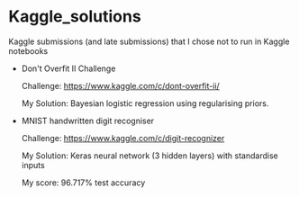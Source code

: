 # Kaggle_solutions
Kaggle submissions (and late submissions) that I chose not to run in Kaggle notebooks

* Don't Overfit II Challenge

    Challenge: https://www.kaggle.com/c/dont-overfit-ii/

    My Solution: Bayesian logistic regression using regularising priors.
    
* MNIST handwritten digit recogniser

    Challenge: https://www.kaggle.com/c/digit-recognizer

    My Solution: Keras neural network (3 hidden layers) with standardise inputs
    
    My score: 96.717% test accuracy
